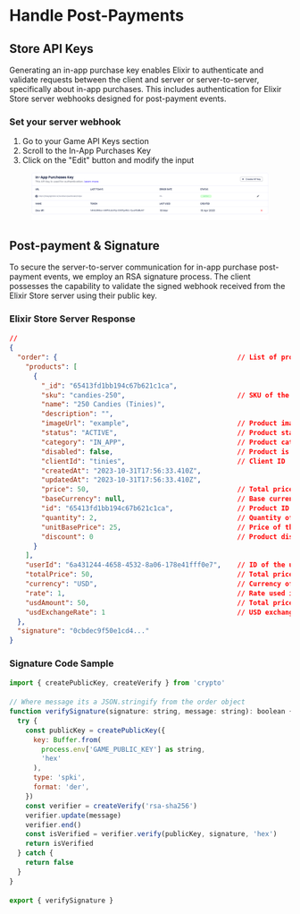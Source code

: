 # Handle Post-Payments

## Store API Keys

Generating an in-app purchase key enables Elixir to authenticate and validate requests between the client and server or server-to-server, specifically about in-app purchases. This includes authentication for Elixir Store server webhooks designed for post-payment events.

### Set your server webhook

1. Go to your Game API Keys section
2. Scroll to the In-App Purchases Key
3. Click on the "Edit" button and modify the input

<figure><img src="../../../.gitbook/assets/Frame 284.png" alt=""><figcaption></figcaption></figure>

## Post-payment & Signature

To secure the server-to-server communication for in-app purchase post-payment events, we employ an RSA signature process. The client possesses the capability to validate the signed webhook received from the Elixir Store server using their public key.

### Elixir Store Server Response

```json
// 
{
  "order": {                                             // List of products purchased in the order
    "products": [
      {
        "_id": "65413fd1bb194c67b621c1ca",
        "sku": "candies-250",                            // SKU of the product
        "name": "250 Candies (Tinies)",
        "description": "",
        "imageUrl": "example",                           // Product image URL
        "status": "ACTIVE",                              // Product status
        "category": "IN_APP",                            // Product category
        "disabled": false,                               // Product is enabled
        "clientId": "tinies",                            // Client ID
        "createdAt": "2023-10-31T17:56:33.410Z",
        "updatedAt": "2023-10-31T17:56:33.410Z",
        "price": 50,                                     // Total price (considering quantity and discount)
        "baseCurrency": null,                            // Base currency used in case of a conversion (set to null if there was no conversion)
        "id": "65413fd1bb194c67b621c1ca",                // Product ID
        "quantity": 2,                                   // Quantity of the product purchased
        "unitBasePrice": 25,                             // Price of the product in unit
        "discount": 0                                    // Product discount
      }
    ],
    "userId": "6a431244-4658-4532-8a06-178e41fff0e7",    // ID of the user that did the purchase
    "totalPrice": 50,                                    // Total price of the order
    "currency": "USD",                                   // Currency of the order
    "rate": 1,                                           // Rate used in case there was a conversion of currency
    "usdAmount": 50,                                     // Total price in USD
    "usdExchangeRate": 1                                 // USD exchange rate
  },
  "signature": "0cbdec9f50e1cd4..."
}
```

### Signature Code Sample

```javascript
import { createPublicKey, createVerify } from 'crypto'

// Where message its a JSON.stringify from the order object
function verifySignature(signature: string, message: string): boolean {
  try {
    const publicKey = createPublicKey({
      key: Buffer.from(
        process.env['GAME_PUBLIC_KEY'] as string,
        'hex'
      ),
      type: 'spki',
      format: 'der',
    })
    const verifier = createVerify('rsa-sha256')
    verifier.update(message)
    verifier.end()
    const isVerified = verifier.verify(publicKey, signature, 'hex')
    return isVerified
  } catch {
    return false
  }
}

export { verifySignature }
```
